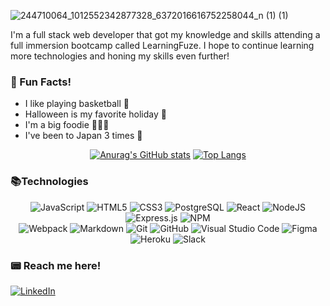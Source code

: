 <!-- ### Oh Hello! <img src="https://user-images.githubusercontent.com/42378118/110234147-e3259600-7f4e-11eb-95be-0c4047144dea.gif" width="30"> -->

<!-- <p>
  <a href="https://count.getloli.com/"><img src="https://count.getloli.com/get/@:Mike" /></a>
</p> -->

![244710064_1012552342877328_6372016616752258044_n (1) (1)](https://user-images.githubusercontent.com/82190583/137041661-0abd3451-5959-4a0f-b26a-7e3de0df4eeb.jpg)

I'm a full stack web developer that got my knowledge and skills attending a full immersion bootcamp called LearningFuze. I hope to continue learning more technologies and honing my skills even further!


### 🌟 Fun Facts!
* I like playing basketball 🏀
* Halloween is my favorite holiday 🎃
* I'm a big foodie 🍔🍕🍚
* I've been to Japan 3 times 🗾



<div align="center">
  
  [![Anurag's GitHub stats](https://github-readme-stats.vercel.app/api?username=mikesayala&show_icons=true&theme=tokyonight)](https://github.com/anuraghazra/github-readme-stats)
  [![Top Langs](https://github-readme-stats.vercel.app/api/top-langs/?username=anuraghazra&layout=compact&theme=tokyonight)](https://github.com/anuraghazra/github-readme-stats)
<!--   ![Streak Stats](https://github-readme-streak-stats.herokuapp.com/?user=mikesayala) -->

</div>

### 📚Technologies 

<div align="center">
  
![JavaScript](https://img.shields.io/badge/JavaScript-F7DF1E?&logo=javascript&logoColor=black&style=for-the-badge)
![HTML5](https://img.shields.io/badge/HTML-E34F26?style=for-the-badge&logo=html5&logoColor=white)
![CSS3](https://img.shields.io/badge/CSS-1572B6?style=for-the-badge&logo=css3&logoColor=white)
![PostgreSQL](https://img.shields.io/badge/PostgreSQL-4169E1?style=for-the-badge&logo=postgresql&logoColor=white)
![React](https://img.shields.io/badge/React-61DAFB?style=for-the-badge&logo=react&logoColor=black)
![NodeJS](https://img.shields.io/badge/Node.js-339933?style=for-the-badge&logo=node.js&logoColor=white)
![Express.js](https://img.shields.io/badge/express.js-404D59.svg?style=for-the-badge&logo=express&logoColor=white)
![NPM](https://img.shields.io/badge/NPM-CB3837.svg?style=for-the-badge&logo=npm&logoColor=white)<br>
![Webpack](https://img.shields.io/badge/webpack-8DD6F9.svg?style=for-the-badge&logo=webpack&logoColor=black)
![Markdown](https://img.shields.io/badge/Markdown-000000?style=for-the-badge&logo=markdown&logoColor=white)
![Git](https://img.shields.io/badge/git-F05032.svg?style=for-the-badge&logo=git&logoColor=white)
![GitHub](https://img.shields.io/badge/GitHub-181717?style=for-the-badge&logo=github&logoColor=white)
![Visual Studio Code](https://img.shields.io/badge/VS%20Code-007ACC.svg?style=for-the-badge&logo=visual-studio-code&logoColor=white)
![Figma](https://img.shields.io/badge/figma-%23F24E1E.svg?style=for-the-badge&logo=figma&logoColor=white)<br>
![Heroku](https://img.shields.io/badge/Heroku-430098?style=for-the-badge&logo=heroku&logoColor=white)
![Slack](https://img.shields.io/badge/Slack-4A154B?style=for-the-badge&logo=slack&logoColor=white)
  
</div> 

### 📟 Reach me here! 

[![LinkedIn](https://img.shields.io/badge/linkedin-%230077B5.svg?style=for-the-badge&logo=linkedin&logoColor=white)](https://www.linkedin.com/in/mike-ayala/)
